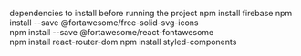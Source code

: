 dependencies to install before running the project
npm install firebase
npm install --save @fortawesome/free-solid-svg-icons  
npm install --save @fortawesome/react-fontawesome  
npm install react-router-dom
npm install styled-components